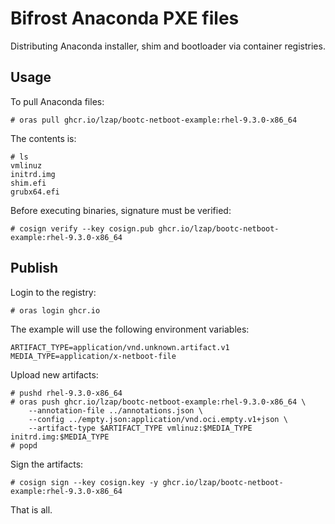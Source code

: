 # Bifrost Anaconda PXE files

Distributing Anaconda installer, shim and bootloader via container registries.

## Usage

To pull Anaconda files:

    # oras pull ghcr.io/lzap/bootc-netboot-example:rhel-9.3.0-x86_64

The contents is:

    # ls
    vmlinuz
    initrd.img
    shim.efi
    grubx64.efi

Before executing binaries, signature must be verified:

    # cosign verify --key cosign.pub ghcr.io/lzap/bootc-netboot-example:rhel-9.3.0-x86_64

## Publish

Login to the registry:

    # oras login ghcr.io

The example will use the following environment variables:

    ARTIFACT_TYPE=application/vnd.unknown.artifact.v1
    MEDIA_TYPE=application/x-netboot-file

Upload new artifacts:

    # pushd rhel-9.3.0-x86_64
    # oras push ghcr.io/lzap/bootc-netboot-example:rhel-9.3.0-x86_64 \
        --annotation-file ../annotations.json \
        --config ../empty.json:application/vnd.oci.empty.v1+json \
        --artifact-type $ARTIFACT_TYPE vmlinuz:$MEDIA_TYPE initrd.img:$MEDIA_TYPE
    # popd

Sign the artifacts:

    # cosign sign --key cosign.key -y ghcr.io/lzap/bootc-netboot-example:rhel-9.3.0-x86_64

That is all.
